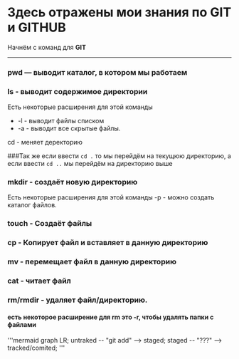 # Здеcь отражены мои знания по **GIT** и **GITHUB**

Начнём с команд для **GIT**

---


### pwd — выводит каталог, в котором мы работаем


### ls - выводит содержимое директории


Есть некоторые расширения для этой команды

- -l - выводит файлы списком
- -a - выводит все скрытые файлы.

cd - меняет деректорию 

###Так же если ввести `cd .` то мы перейдём на текущюю директорию, а если ввести  `cd ..` мы перейдём на директорию выше

### mkdir - создаёт новую директорию 


Есть некоторые расширения для этой команды
-p - можно создать каталог файлов.

### touch - Создаёт файлы

### cp - Копирует файл и вставляет в данную директорию

### mv - перемещает файл в данную директорию

### cat - читает файл

### rm/rmdir - удаляет файл/директорию.

#### есть некоторое расширение для rm это -r, чтобы удалять папки с файлами


'''mermaid
graph LR; 
untraked -- "git add" --> staged;
staged -- "???"   --> tracked/comited;
'''